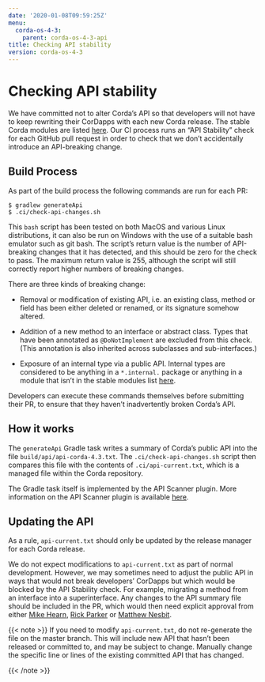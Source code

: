 ```yaml
---
date: '2020-01-08T09:59:25Z'
menu:
  corda-os-4-3:
    parent: corda-os-4-3-api
title: Checking API stability
version: corda-os-4-3
---
```



# Checking API stability

We have committed not to alter Corda’s API so that developers will not have to keep rewriting their CorDapps with each
            new Corda release. The stable Corda modules are listed [here](api-stability-guarantees.md#internal-apis-and-stability-guarantees). Our CI process runs an “API Stability”
            check for each GitHub pull request in order to check that we don’t accidentally introduce an API-breaking change.


## Build Process

As part of the build process the following commands are run for each PR:

```shell
$ gradlew generateApi
$ .ci/check-api-changes.sh
```
This `bash` script has been tested on both MacOS and various Linux distributions, it can also be run on Windows with the
                use of a suitable bash emulator such as git bash. The script’s return value is the number of API-breaking changes that it
                has detected, and this should be zero for the check to pass. The maximum return value is 255, although the script will still
                correctly report higher numbers of breaking changes.

There are three kinds of breaking change:


* Removal or modification of existing API, i.e. an existing class, method or field has been either deleted or renamed, or
                        its signature somehow altered.


* Addition of a new method to an interface or abstract class. Types that have been annotated as `@DoNotImplement` are
                        excluded from this check. (This annotation is also inherited across subclasses and sub-interfaces.)


* Exposure of an internal type via a public API. Internal types are considered to be anything in a `*.internal.` package
                        or anything in a module that isn’t in the stable modules list [here](api-stability-guarantees.md#internal-apis-and-stability-guarantees).


Developers can execute these commands themselves before submitting their PR, to ensure that they haven’t inadvertently
                broken Corda’s API.


## How it works

The `generateApi` Gradle task writes a summary of Corda’s public API into the file `build/api/api-corda-4.3.txt`.
                The `.ci/check-api-changes.sh` script then compares this file with the contents of `.ci/api-current.txt`, which is a
                managed file within the Corda repository.

The Gradle task itself is implemented by the API Scanner plugin. More information on the API Scanner plugin is available [here](https://github.com/corda/corda-gradle-plugins/tree/master/api-scanner).


## Updating the API

As a rule, `api-current.txt` should only be updated by the release manager for each Corda release.

We do not expect modifications to `api-current.txt` as part of normal development. However, we may sometimes need to adjust
                the public API in ways that would not break developers’ CorDapps but which would be blocked by the API Stability check.
                For example, migrating a method from an interface into a superinterface. Any changes to the API summary file should be
                included in the PR, which would then need explicit approval from either [Mike Hearn](https://github.com/mikehearn), [Rick Parker](https://github.com/rick-r3) or [Matthew Nesbit](https://github.com/mnesbit).


{{< note >}}
If you need to modify `api-current.txt`, do not re-generate the file on the master branch. This will include new API that
                    hasn’t been released or committed to, and may be subject to change. Manually change the specific line or lines of the
                    existing committed API that has changed.

{{< /note >}}


